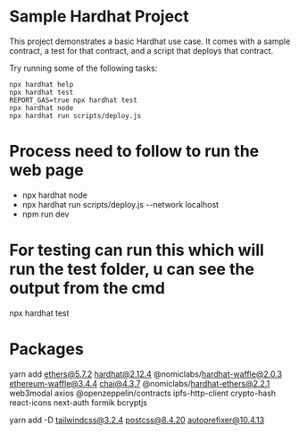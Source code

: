 # Sample Hardhat Project

This project demonstrates a basic Hardhat use case. It comes with a sample contract, a test for that contract, and a script that deploys that contract.

Try running some of the following tasks:

```shell
npx hardhat help
npx hardhat test
REPORT_GAS=true npx hardhat test
npx hardhat node
npx hardhat run scripts/deploy.js
```


# Process need to follow to run the web page
- npx hardhat node
- npx hardhat run scripts/deploy.js --network localhost
- npm run dev

# For testing can run this which will run the test folder, u can see the output from the cmd
npx hardhat test


# Packages
yarn add ethers@5.7.2 hardhat@2.12.4 @nomiclabs/hardhat-waffle@2.0.3 ethereum-waffle@3.4.4 chai@4.3.7 @nomiclabs/hardhat-ethers@2.2.1 web3modal axios  @openzeppelin/contracts ipfs-http-client crypto-hash react-icons next-auth formik bcryptjs

yarn add -D tailwindcss@3.2.4 postcss@8.4.20 autoprefixer@10.4.13
